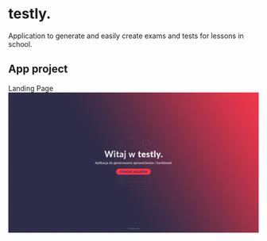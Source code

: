 # testly.
Application to generate and easily create exams and tests for lessons in school.
 
## App project
Landing Page
![Landing Page](https://raw.githubusercontent.com/janmager/testly/master/img-git/landing-page.jpg)
